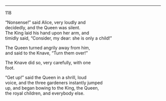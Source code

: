 ---
118 

  “Nonsense!” said Alice, very loudly and  
decidedly, and the Queen was silent.<br>
The King laid his hand upon her arm, and  
timidly said, “Consider, my dear: she is only
a child!”<br>

The Queen turned angrily away from him,  
and said to the Knave, “Turn them over!”

The Knave did so, very carefully, with one  
foot.

“Get up!” said the Queen in a shrill, loud  
voice, and the three gardeners instantly jumped  
up, and began bowing to the King, the Queen,  
the royal children, and everybody else.